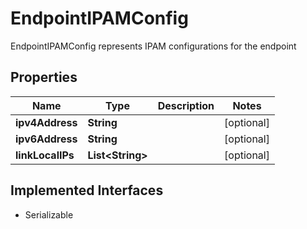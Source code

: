 

# EndpointIPAMConfig

EndpointIPAMConfig represents IPAM configurations for the endpoint

## Properties

| Name | Type | Description | Notes |
|------------ | ------------- | ------------- | -------------|
|**ipv4Address** | **String** |  |  [optional] |
|**ipv6Address** | **String** |  |  [optional] |
|**linkLocalIPs** | **List&lt;String&gt;** |  |  [optional] |


## Implemented Interfaces

* Serializable


